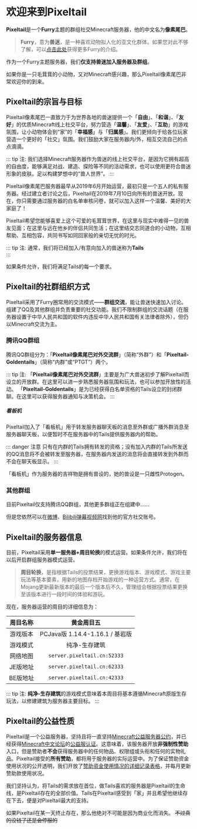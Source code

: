 # 欢迎来到Pixeltail
 
 **Pixeltail**是一个**Furry**主题的群组社交Minecraft服务器，他的中文名为**像素尾巴**。

>**Furry**，意为**兽迷**，是一种喜欢动物拟人化的亚文化群体。如果您对此不够了解，可以[点击此处](https://zhuanlan.zhihu.com/p/88669914)获得更多Furry的介绍。

 作为一个Furry主题服务器，我们**仅支持兽迷加入服务器及群组**。

 如果你是一只毛茸茸的小动物，又对Minecraft感兴趣，那么Pixeltail像素尾巴非常欢迎你的到来。

 ## Pixeltail的宗旨与目标

 Pixeltail像素尾巴一直致力于为世界各地的兽迷提供一个「**自由**」、「**和谐**」、「**友好**」的优质Minecraft线上社交平台，努力营造「**温馨**」、「**友爱**」、「**互助**」的游戏氛围，让小动物体会到“家”的「**幸福感**」与「**归属感**」。我们更倾向于给各位玩家营造一个更好的「社交」氛围。我们鼓励大家在服务器内/外，相互交流自己的点点滴滴。
 
::: tip 注:
我们选择Minecraft服务器作为兽迷的线上社交平台，是因为它拥有超高的自由度，能够满足对战、建造、探险等不同的活动需求，也可以使用更符合兽迷形象的皮肤。足以构建梦想中的“兽人世界”。
:::

Pixeltail像素尾巴服务器最早从2019年6月开始运营，最初只是一个五人的私有服务器。经过建立者讨论之后，Pixeltail在2019年7月10日向所有的兽迷开放。现在，你只需要通过服务器的白名单审核问卷，就可以加入这样一个温馨、美好的大家庭了！

Pixeltail希望您能够喜爱上这个可爱的毛茸茸世界，在这里与现实中难得一见的兽友见面；在这里与远在他乡的伴侣共同生活；在这里结交志同道合的小动物，互相帮助、互相包容，共同书写如同回家般的亲切无忧的时光。

::: tip 注:
通常，我们将已经加入/有意向加入的兽迷称为**Tails**  
:::

如果条件允许，我们将满足Tails的每一个要求。

## Pixeltail的社群组织方式

Pixeltail采用了Furry圈常用的交流模式——**群组交流**，能让兽迷快速加入讨论。组建了QQ及其他群组并负责重要的社交功能。我们不限制群组的交流话题（在服务器设置于中华人民共和国的软件内违反中华人民共和国有关法律者除外），但仍以Minecraft交流为主。

### 腾讯QQ群组
腾讯QQ群组分为：「**Pixeltail像素尾巴对外交流群**」（简称“外群”）和「**Pixeltail-Goldentails**」（简称“内群”或“PTGT”）两个。

::: tip 注:
「**Pixeltail像素尾巴对外交流群**」主要是为广大兽迷初步了解Pixeltail而设立的开放群。在这里可以进一步熟悉服务器氛围和玩法，也可以参加开放性的活动。
「**Pixeltail-Goldentails**」是为已经获得白名单资格的Tails设立的封闭群聊。在这里可以获得服务器通知与决策机会。
:::

##### 看板机
Pixeltail加入了「看板机」用于转发服务器聊天板的消息至外群或广播外群消息至服务器聊天板，以便暂时不在服务器中的Tails提供服务器内的帮助。

::: danger 注意
只有在内群的Tails拥有转发的资格；没有加入内群的Tails所发送的QQ消息将不会被转发至服务器，在服务器内发送的消息将会直接转发到外群而不会在聊天板显示。
:::


「看板机」作为服务器的吉祥物是拥有兽设的，她的兽设是一只雌性Protogen。

### 其他群组

目前Pixeltail仅支持腾讯QQ群组，其他更多群组正在组建中……

但是您依然可以在[微博](https://weibo.com/pixeltail?is_all=1#1595866052351)、[Bilibili弹幕视频网](https://space.bilibili.com/646117834?from=search&seid=5974997312898147895)找到他的官方社交账号。

## Pixeltail的服务器信息

目前，Pixeltail采用**单一服务器+周目轮换**的模式运营。如果条件允许，我们将在以后开启群组服务器模式运营。

>**周目轮换**，是指根据Tails的投票结果，更换游戏版本、游戏模式、游戏主要玩法等基本要素，用新的地图存档开始游戏的一种运营方式。通常，在Mojang更新最新版本的最后一个版本后不久，管理组会根据投票结果更换至该版本进行一段时间的体验和游玩。

现在，服务器运营的周目的详细信息为：

|周目名称|**黄金周目五**|
| :----------------: | :----------------: |
|游戏版本|PCJava版 1.14.4-1.16.1 / 基岩版|
|游戏模式|纯净-生存建筑|
|网络地图|`server.pixeltail.cn:52333`|
|JE版地址|`server.pixeltail.cn:62333`|
|BE版地址|`server.pixeltail.cn:42333`|

::: tip 注:
**纯净-生存建筑**的游戏模式意味着本周目将基本遵循Minecraft原版生存玩法，以修建建筑为服务器主要目标。
:::

## Pixeltail的公益性质

Pixeltail是一个公益服务器，坚持且将一直坚持[Minecraft公益服务器公约](https://www.hellomc.co/appoint/appoint.html)，并已经获得[Minecraft中文论坛](https://www.mcbbs.net/)的[公益服认证](https://www.mcbbs.net/thread-1065935-1-1.html)。这意味着，该服务器开放**非强制性赞助**入口，但是赞助者**不会**获得服务器中的任何物品、权限组或头衔和任何的实物礼品。Pixeltail接受的**所有赞助**，都将用于服务器的实际运营中。为了保证赞助资金使用状况的公开透明，我们开放了[赞助资金使用情况的详细记录表格](https://docs.qq.com/sheet/DSEJacGtnY0VpclBG?tab=BB08J2)，并每月更新赞助款使用状况。

我们坚持认为，将Tails的需求放在首位，做Tails喜欢的服务器是Pixeltail的生命线，是Pixeltail存在的全部价值。Tails在Pixeltail感受到「家」并且希望他继续存在下去，便是对Pixeltail最大的支持。

如果Pixeltail在某一天终止存在，那么他绝对不可能是因为商业化而消失。 ~~不过真的没钱了还是会停服的~~
 
 <!--
需要更多修订

# Pixeltail的隐私政策

如果您加入Pixeltail，我们将默认为您同意Pixeltail对您的部分信息做如下处理：

- 获取您的IP地址和操作系统信息
- 获取您的服务器聊天板内容并广播至群组
- 获取并在群组广播您在服务器的在线状态

除广播内容外，Pixeltail将严格保护你的隐私信息被公开获取。
-->
